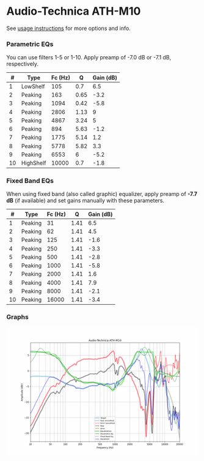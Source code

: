 # Audio-Technica ATH-M10
See [usage instructions](https://github.com/jaakkopasanen/AutoEq#usage) for more options and info.

### Parametric EQs
You can use filters 1-5 or 1-10. Apply preamp of -7.0 dB or -7.1 dB, respectively.

|   # | Type      |   Fc (Hz) |    Q |   Gain (dB) |
|-----|-----------|-----------|------|-------------|
|   1 | LowShelf  |       105 | 0.7  |         6.5 |
|   2 | Peaking   |       163 | 0.65 |        -3.2 |
|   3 | Peaking   |      1094 | 0.42 |        -5.8 |
|   4 | Peaking   |      2806 | 1.13 |         9   |
|   5 | Peaking   |      4867 | 3.24 |         5   |
|   6 | Peaking   |       894 | 5.63 |        -1.2 |
|   7 | Peaking   |      1775 | 5.14 |         1.2 |
|   8 | Peaking   |      5778 | 5.82 |         3.3 |
|   9 | Peaking   |      6553 | 6    |        -5.2 |
|  10 | HighShelf |     10000 | 0.7  |        -1.8 |

### Fixed Band EQs
When using fixed band (also called graphic) equalizer, apply preamp of **-7.7 dB** (if available) and set gains manually with these parameters.

|   # | Type    |   Fc (Hz) |    Q |   Gain (dB) |
|-----|---------|-----------|------|-------------|
|   1 | Peaking |        31 | 1.41 |         6.5 |
|   2 | Peaking |        62 | 1.41 |         4.5 |
|   3 | Peaking |       125 | 1.41 |        -1.6 |
|   4 | Peaking |       250 | 1.41 |        -3.3 |
|   5 | Peaking |       500 | 1.41 |        -2.8 |
|   6 | Peaking |      1000 | 1.41 |        -5.8 |
|   7 | Peaking |      2000 | 1.41 |         1.6 |
|   8 | Peaking |      4000 | 1.41 |         7.9 |
|   9 | Peaking |      8000 | 1.41 |        -2.1 |
|  10 | Peaking |     16000 | 1.41 |        -3.4 |

### Graphs
![](./Audio-Technica%20ATH-M10.png)
